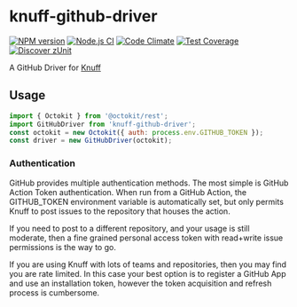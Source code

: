 # knuff-github-driver

[![NPM version](https://img.shields.io/npm/v/knuff-github-driver.svg?style=flat-square)](https://www.npmjs.com/package/knuff-github-driver)
[![Node.js CI](https://github.com/acuminous/knuff-github-driver/workflows/Node.js%20CI/badge.svg)](https://github.com/acuminous/knuff-github-driver/actions?query=workflow%3A%22Node.js+CI%22)
[![Code Climate](https://codeclimate.com/github/acuminous/knuff-github-driver/badges/gpa.svg)](https://codeclimate.com/github/acuminous/knuff-github-driver)
[![Test Coverage](https://codeclimate.com/github/acuminous/knuff-github-driver/badges/coverage.svg)](https://codeclimate.com/github/acuminous/knuff-github-driver/coverage)
[![Discover zUnit](https://img.shields.io/badge/Discover-zUnit-brightgreen)](https://www.npmjs.com/package/zunit)

A GitHub Driver for [Knuff](https://www.npmjs.com/package/knuff-github-driver)

## Usage
```js
import { Octokit } from '@octokit/rest';
import GitHubDriver from 'knuff-github-driver';
const octokit = new Octokit({ auth: process.env.GITHUB_TOKEN });
const driver = new GitHubDriver(octokit);
```

### Authentication
GitHub provides multiple authentication methods. The most simple is GitHub Action Token authentication. When run from a GitHub Action, the GITHUB_TOKEN environment variable is automatically set, but only permits Knuff to post issues to the repository that houses the action.

If you need to post to a different repository, and your usage is still moderate, then a fine grained personal access token with read+write issue permissions is the way to go.

If you are using Knuff with lots of teams and repositories, then you may find you are rate limited. In this case your best option is to register a GitHub App and use an installation token, however the token acquisition and refresh process is cumbersome.
